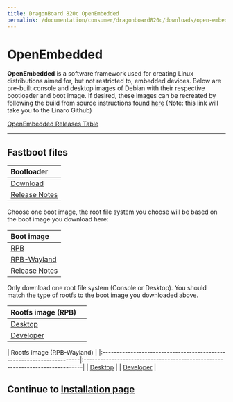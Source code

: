 ```yaml
---
title: DragonBoard 820c OpenEmbedded
permalink: /documentation/consumer/dragonboard820c/downloads/open-embedded.md.html
---
```

# OpenEmbedded

**OpenEmbedded** is a software framework used for creating Linux distributions aimed for, but not restricted to, embedded devices. Below are pre-built console and desktop images of Debian with their respective bootloader and boot image. If desired, these images can be recreated by following the build from source instructions found [here](https://github.com/Linaro/documentation/blob/master/Reference-Platform/CECommon/OE.md) (Note: this link will take you to the Linaro Github)

[OpenEmbedded Releases Table](https://wiki.yoctoproject.org/wiki/Releases)

***

## Fastboot files

| Bootloader                                                                                                                             |
|:---------------------------------------------------------------------------------------------------------------------------------------|
| [Download](http://snapshots.linaro.org/96boards/dragonboard820c/linaro/rescue/latest/dragonboard-820c-bootloader-ufs-linux-*.zip)       |
| [Release Notes](http://snapshots.linaro.org/96boards/dragonboard820c/linaro/rescue/latest/)                                             |

Choose one boot image, the root file system you choose will be based on the boot image you download here:

| Boot image                                                                                                                                           |
|:-----------------------------------------------------------------------------------------------------------------------------------------------------|
| [RPB](http://snapshots.linaro.org/96boards/dragonboard820c/linaro/openembedded/morty/latest/rpb/boot--4.11-r0-dragonboard-820c-*.img)                |
| [RPB-Wayland](http://snapshots.linaro.org/96boards/dragonboard820c/linaro/openembedded/morty/latest/rpb-wayland/boot--4.11-r0-dragonboard-820c-*.img)|
| [Release Notes](http://snapshots.linaro.org/96boards/dragonboard820c/linaro/openembedded/rocko/latest/)                                              |

Only download one root file system (Console or Desktop). You should match the type of rootfs to the boot image you downloaded above.

| Rootfs image (RPB)                                                    |                                                   |
|:----------------------------------------------------------------------|:-----------------------------------------------------------------------------|
| [Desktop](http://snapshots.linaro.org/96boards/dragonboard820c/linaro/openembedded/morty/latest/rpb/rpb-desktop-image-dragonboard-820c-*.rootfs.ext4.gz) | 
| [Developer](http://snapshots.linaro.org/96boards/dragonboard820c/linaro/openembedded/morty/latest/rpb/rpb-console-image-dragonboard-820c-*.rootfs.ext4.gz) |

| Rootfs image (RPB-Wayland)                                                                 | 
|:----------------------------------------------------------------------|:-----------------------------------------------------------------------------|
| [Desktop](http://snapshots.linaro.org/96boards/dragonboard820c/linaro/openembedded/morty/latest/rpb-wayland/rpb-weston-image-dragonboard-820c-*.rootfs.ext4.gz) | 
| [Developer](http://snapshots.linaro.org/96boards/dragonboard820c/linaro/openembedded/morty/latest/rpb-wayland/rpb-console-image-dragonboard-820c-*.rootfs.ext4.gz) |

## Continue to [Installation page](../installation)
